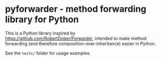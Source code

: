 # pyforwarder - method forwarding library for Python

This is a Python library inspired by <https://github.com/RobertDober/Forwarder>, intended to make method forwarding (and therefore composition-over-inheritance) easier in Python.

See the `tests/` folder for usage examples.
